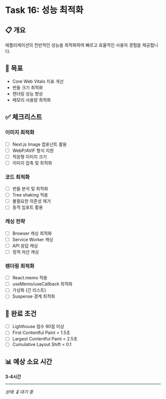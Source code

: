 # Task 16: 성능 최적화

## 📋 개요
애플리케이션의 전반적인 성능을 최적화하여 빠르고 효율적인 사용자 경험을 제공합니다.

## 🎯 목표
- Core Web Vitals 지표 개선
- 번들 크기 최적화
- 렌더링 성능 향상
- 메모리 사용량 최적화

## ✅ 체크리스트

### 이미지 최적화
- [ ] Next.js Image 컴포넌트 활용
- [ ] WebP/AVIF 형식 지원
- [ ] 적응형 이미지 크기
- [ ] 이미지 압축 및 최적화

### 코드 최적화
- [ ] 번들 분석 및 최적화
- [ ] Tree shaking 적용
- [ ] 불필요한 의존성 제거
- [ ] 동적 임포트 활용

### 캐싱 전략
- [ ] Browser 캐싱 최적화
- [ ] Service Worker 캐싱
- [ ] API 응답 캐싱
- [ ] 정적 자산 캐싱

### 렌더링 최적화
- [ ] React.memo 적용
- [ ] useMemo/useCallback 최적화
- [ ] 가상화 (긴 리스트)
- [ ] Suspense 경계 최적화

## 📝 완료 조건
- [ ] Lighthouse 점수 90점 이상
- [ ] First Contentful Paint < 1.5초
- [ ] Largest Contentful Paint < 2.5초
- [ ] Cumulative Layout Shift < 0.1

## 📊 예상 소요 시간
**3-4시간**

---
*상태: ⏳ 대기 중*
